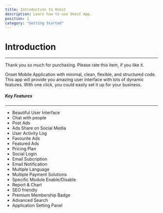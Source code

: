 ```yaml
---
title: Introduction to Onest
description: Learn how to use Onest App.
position: 1
category: "Getting Started"
---
```


# Introduction

---

Thank you so much for purchasing. Please rate this item, if you like it.

Onset Mobile Application with minimal, clean, flexible, and structured code. This app will provide you amazing user interface with lots of dynamic features. With one click, you could easily set it up for your business.

##### Key Features

---

- Beautiful User Interface
- Chat with people
- Post Ads
- Ads Share on Social Media
- User Activity Log
- Favourite Ads
- Featured Ads
- Pricing Plan
- Social Login
- Email Subcription
- Email Notification
- Multiple Language
- Multiple Payment Solutions
- Specific Module Enable/Disable
- Report & Chart
- SEO friendly
- Premium Membership Badge
- Advanced Search
- Application Setting Panel
